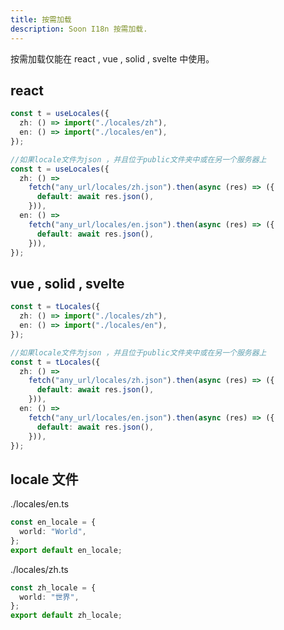 ```yaml
---
title: 按需加载
description: Soon I18n 按需加载.
---
```


按需加载仅能在 react , vue , solid , svelte 中使用。

## react

```ts
const t = useLocales({
  zh: () => import("./locales/zh"),
  en: () => import("./locales/en"),
});

//如果locale文件为json ，并且位于public文件夹中或在另一个服务器上
const t = useLocales({
  zh: () =>
    fetch("any_url/locales/zh.json").then(async (res) => ({
      default: await res.json(),
    })),
  en: () =>
    fetch("any_url/locales/en.json").then(async (res) => ({
      default: await res.json(),
    })),
});
```

## vue , solid , svelte

```ts
const t = tLocales({
  zh: () => import("./locales/zh"),
  en: () => import("./locales/en"),
});

//如果locale文件为json ，并且位于public文件夹中或在另一个服务器上
const t = tLocales({
  zh: () =>
    fetch("any_url/locales/zh.json").then(async (res) => ({
      default: await res.json(),
    })),
  en: () =>
    fetch("any_url/locales/en.json").then(async (res) => ({
      default: await res.json(),
    })),
});
```

## locale 文件

./locales/en.ts

```ts
const en_locale = {
  world: "World",
};
export default en_locale;
```

./locales/zh.ts

```ts
const zh_locale = {
  world: "世界",
};
export default zh_locale;
```
